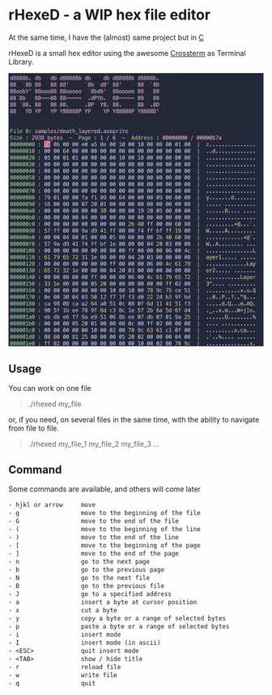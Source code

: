 # rHexeD - a WIP hex file editor
At the same time, I have the (almost) same project but in [C](https://github.com/LittleB0xes/hexed)

rHexeD is a small hex editor using the awesome [Crossterm](https://github.com/crossterm-rs/crossterm) as Terminal Library.



![rhexed](https://github.com/LittleB0xes/rhexed/blob/main/screenshots/screenshot_1.png)

## Usage
You can work on one file
> ./rhexed my_file

or, if you need, on several files in the same time, with the ability to navigate from file to file.
> ./rhexed my_file_1 my_file_2 my_file_3 ...


## Command
Some commands are available, and others will come later

```
- hjkl or arrow     move 
- g                 move to the beginning of the file
- G                 move to the end of the file
- (                 move to the beginning of the line
- )                 move to the end of the line
- [                 move to the beginning of the page
- ]                 move to the end of the page
- n                 go to the next page
- b                 go to the previous page
- N                 go to the next file
- B                 go to the previous file
- J                 go to a specified address
- a                 insert a byte at cursor position
- x                 cut a byte
- y                 copy a byte or a range of selected bytes
- p                 paste a byte or a range of selected bytes
- i                 insert mode
- I                 insert mode (in ascii)
- <ESC>             quit insert mode
- <TAB>             show / hide title
- r                 reload file
- w                 write file
- q                 quit
```

